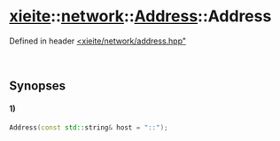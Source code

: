# [xieite](../../../../../../xieite.md)\:\:[network](../../../../../../network.md)\:\:[Address](../../../../address.md)\:\:Address
Defined in header [<xieite/network/address.hpp"](../../../../../../../include/xieite/network/address.hpp)

&nbsp;

## Synopses
#### 1)
```cpp
Address(const std::string& host = "::");
```
